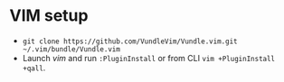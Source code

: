 # VIM setup
* `git clone https://github.com/VundleVim/Vundle.vim.git ~/.vim/bundle/Vundle.vim`
* Launch *vim* and run `:PluginInstall` or from CLI `vim +PluginInstall +qall`.

